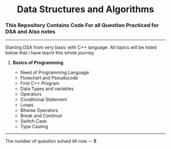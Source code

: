<center> <h1> Data Structures and Algorithms </h1> </center>
 
 
 ### This Repository Contains Code For all Question Practiced for DSA and Also notes
 
*** 

Starting DSA from very basic with C++ language. All topics will be listed below that i have learnt this whole journey.

1. **Basics of Programming**
	
	- Need of Programming Language
	- Flowchart and Pseudocode
	- First C++ Program
	- Data Types and variables
	- Operators
	- Conditional Statement
	- Loops 
	- Bitwise Operators
	- Break and Continue
	- Switch Case
	- Type Casting


***

The number of question solved till now -- **5** 
